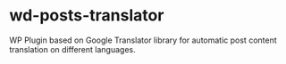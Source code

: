 # wd-posts-translator
WP Plugin based on Google Translator library for automatic post content translation on different languages.
